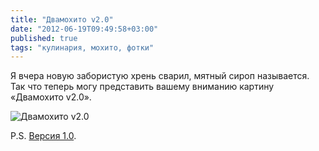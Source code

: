 ```yaml
---
title: "Двамохито v2.0"
date: "2012-06-19T09:49:58+03:00"
published: true
tags: "кулинария, мохито, фотки"
---
```


Я вчера новую забористую хрень сварил, мятный сироп называется. Так что теперь могу представить вашему вниманию картину
&laquo;Двамохито v2.0&raquo;.

![Двамохито v2.0](/images/photos/two-mojito-2.jpg "Двамохито v2.0")

P.S. [Версия 1.0](/post/twomojito/).
